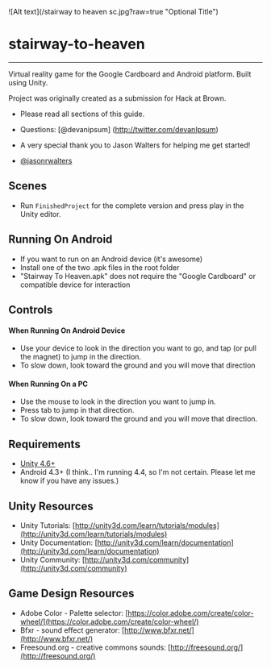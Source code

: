 ![Alt text](/stairway to heaven sc.jpg?raw=true "Optional Title")

# stairway-to-heaven
--------
Virtual reality game for the Google Cardboard and Android platform. Built using Unity.

Project was originally created as a submission for Hack at Brown.


* Please read all sections of this guide.  
* Questions: [@devanipsum] (http://twitter.com/devanIpsum)

* A very special thank you to Jason Walters for helping me get started!
* [@jasonrwalters](http://twitter.com/jasonrwalters)


Scenes
--------
* Run `FinishedProject` for the complete version and press play in the Unity editor.

Running On Android
--------
* If you want to run on an Android device (it's awesome)
* Install one of the two .apk files in the root folder
* "Stairway To Heaven.apk" does not require the "Google Cardboard" or compatible device for interaction


Controls
--------
#### When Running On Android Device
* Use your device to look in the direction you want to go, and tap (or pull the magnet) to jump in the direction.
* To slow down, look toward the ground and you will move that direction

#### When Running On a PC
* Use the mouse to look in the direction you want to jump in.
* Press tab to jump in that direction.
* To slow down, look toward the ground and you will move that direction.


Requirements
--------
* [Unity 4.6+](http://unity3d.com/unity/download)
* Android 4.3+ (I think.. I'm running 4.4, so I'm not certain. Please let me know if you have any issues.)

Unity Resources
--------
* Unity Tutorials: [http://unity3d.com/learn/tutorials/modules](http://unity3d.com/learn/tutorials/modules)
* Unity Documentation: [http://unity3d.com/learn/documentation](http://unity3d.com/learn/documentation)
* Unity Community: [http://unity3d.com/community](http://unity3d.com/community)
 

Game Design Resources
--------
* Adobe Color - Palette selector: [https://color.adobe.com/create/color-wheel/](https://color.adobe.com/create/color-wheel/)
* Bfxr - sound effect generator: [http://www.bfxr.net/](http://www.bfxr.net/)
* Freesound.org - creative commons sounds: [http://freesound.org/](http://freesound.org/)

